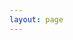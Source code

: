 ```yaml
---
layout: page
---
```

<script setup>
import {
  VPTeamPage,
  VPTeamPageTitle,
  VPTeamMembers
} from 'vitepress/theme'

const members = [
  {
    avatar: 'https://www.github.com/mikigo.png',
    name: 'mikigo',
    title: 'Maintainer',
    links: [
      { icon: 'github', link: 'https://github.com/mikigo' },
      // { icon: 'twitter', link: 'https://twitter.com/mikigo' }
    ]
  },
  {
    avatar: 'https://www.github.com/githublitao.png',
    name: 'githublitao',
    title: 'Developer',
    links: [
      { icon: 'github', link: 'https://github.com/githublitao' },
    ]
  },
  {
    avatar: 'https://www.github.com/zhao-george.png',
    name: 'zhao-george',
    title: 'Developer',
    links: [
      { icon: 'github', link: 'https://github.com/zhao-george' },
    ]
  },
  {
    avatar: 'https://www.github.com/saifeiLee.png',
    name: 'saifeiLee',
    title: 'Developer',
    links: [
      { icon: 'github', link: 'https://github.com/saifeiLee' },
    ]
  },
  {
    avatar: 'https://www.github.com/DarkLii.png',
    name: 'DarkLii',
    title: 'Developer',
    links: [
      { icon: 'github', link: 'https://github.com/DarkLii' },
    ]
  },
  {
    avatar: 'https://www.github.com/rb-union.png',
    name: 'rb-union',
    title: 'Helper',
    links: [
      { icon: 'github', link: 'https://github.com/rb-union' },
    ]
  },
  {
    avatar: 'https://www.github.com/Jimijun.png',
    name: 'Jimijun',
    title: 'Helper',
    links: [
      { icon: 'github', link: 'https://github.com/Jimijun' },
    ]
  },
  {
    avatar: 'https://www.github.com/king123666.png',
    name: 'king123666',
    title: 'Helper',
    links: [
      { icon: 'github', link: 'https://github.com/king123666' },
    ]
  },
  {
    avatar: 'https://www.github.com/momiji33.png',
    name: 'momiji33',
    title: 'Helper',
    links: [
      { icon: 'github', link: 'https://github.com/momiji33' },
    ]
  },
  {
    avatar: 'https://www.github.com/lu-xianseng.png',
    name: 'lu-xianseng',
    title: 'Helper',
    links: [
      { icon: 'github', link: 'https://github.com/lu-xianseng' },
    ]
  },
  
]
</script>

<VPTeamPage>
  <VPTeamPageTitle>
    <template #title>
      YouQu Team
    </template>
    <template #lead>
      包括代码贡献者和提供过重要建议或帮助的朋友
    </template>
  </VPTeamPageTitle>
  <VPTeamMembers
    size="small"
    :members="members"
  />
</VPTeamPage>